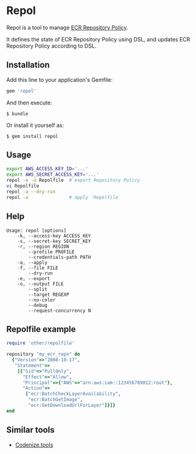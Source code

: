 # Repol

Repol is a tool to manage [ECR Repository Policy](http://docs.aws.amazon.com/AmazonECR/latest/userguide/RepositoryPolicies.html).

It defines the state of ECR Repository Policy using DSL, and updates ECR Repository Policy according to DSL.

## Installation

Add this line to your application's Gemfile:

```ruby
gem 'repol'
```

And then execute:

    $ bundle

Or install it yourself as:

    $ gem install repol

## Usage

```sh
export AWS_ACCESS_KEY_ID='...'
export AWS_SECRET_ACCESS_KEY='...'
repol -e -o Repolfile  # export Repository Policy
vi Repolfile
repol -a --dry-run
repol -a               # apply `Repolfile`
```

## Help

```
Usage: repol [options]
    -k, --access-key ACCESS_KEY
    -s, --secret-key SECRET_KEY
    -r, --region REGION
        --profile PROFILE
        --credentials-path PATH
    -a, --apply
    -f, --file FILE
        --dry-run
    -e, --export
    -o, --output FILE
        --split
        --target REGEXP
        --no-color
        --debug
        --request-concurrency N
```

## Repolfile example

```ruby
require 'other/repolfile'

repository "my_ecr_repo" do
  {"Version"=>"2008-10-17",
   "Statement"=>
    [{"Sid"=>"PullOnly",
      "Effect"=>"Allow",
      "Principal"=>{"AWS"=>"arn:aws:iam::123456789012:root"},
      "Action"=>
       ["ecr:BatchCheckLayerAvailability",
        "ecr:BatchGetImage",
        "ecr:GetDownloadUrlForLayer"]}]}
end
```

## Similar tools
* [Codenize.tools](http://codenize.tools/)
